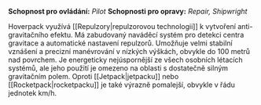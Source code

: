 **Schopnost pro ovládání:** _Pilot_
**Schopnosti pro opravy:** _Repair, Shipwright_

Hoverpack využívá [[Repulzory|repulzorovou technologii]] k vytvoření anti-gravitačního efektu. Má zabudovaný naváděcí systém pro detekci centra gravitace a automatické nastavení repulzorů. Umožňuje velmi stabilní vznášení a precizní manévrování v nízkých výškách, obvykle do 100 metrů nad povrchem. Je energeticky nejúspornější ze všech osobních létacích systémů, ale jeho použití je omezeno na oblasti s dostatečně silným gravitačním polem. Oproti [[Jetpack|jetpacku]] nebo [[Rocketpack|rocketpacku]] je také výrazně pomalejší, obvykle v řádu jednotek km/h.